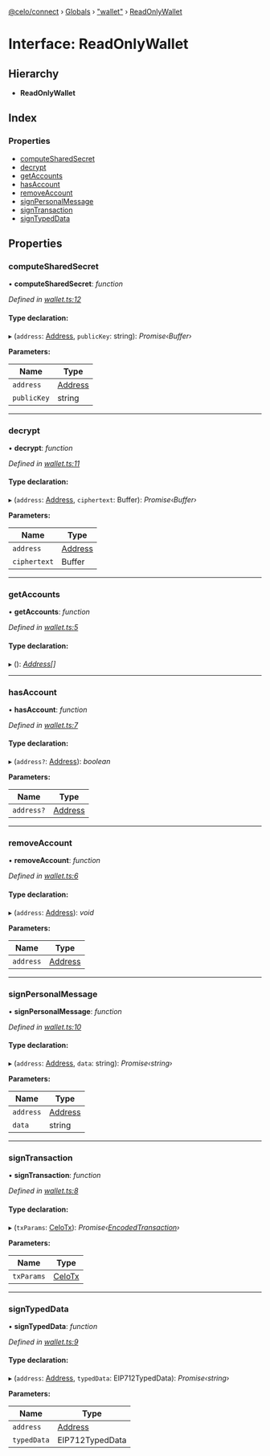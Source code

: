 [@celo/connect](../README.md) › [Globals](../globals.md) › ["wallet"](../modules/_wallet_.md) › [ReadOnlyWallet](_wallet_.readonlywallet.md)

# Interface: ReadOnlyWallet

## Hierarchy

* **ReadOnlyWallet**

## Index

### Properties

* [computeSharedSecret](_wallet_.readonlywallet.md#computesharedsecret)
* [decrypt](_wallet_.readonlywallet.md#decrypt)
* [getAccounts](_wallet_.readonlywallet.md#getaccounts)
* [hasAccount](_wallet_.readonlywallet.md#hasaccount)
* [removeAccount](_wallet_.readonlywallet.md#removeaccount)
* [signPersonalMessage](_wallet_.readonlywallet.md#signpersonalmessage)
* [signTransaction](_wallet_.readonlywallet.md#signtransaction)
* [signTypedData](_wallet_.readonlywallet.md#signtypeddata)

## Properties

###  computeSharedSecret

• **computeSharedSecret**: *function*

*Defined in [wallet.ts:12](https://github.com/celo-org/celo-monorepo/blob/master/packages/sdk/connect/src/wallet.ts#L12)*

#### Type declaration:

▸ (`address`: [Address](../modules/_types_.md#address), `publicKey`: string): *Promise‹Buffer›*

**Parameters:**

Name | Type |
------ | ------ |
`address` | [Address](../modules/_types_.md#address) |
`publicKey` | string |

___

###  decrypt

• **decrypt**: *function*

*Defined in [wallet.ts:11](https://github.com/celo-org/celo-monorepo/blob/master/packages/sdk/connect/src/wallet.ts#L11)*

#### Type declaration:

▸ (`address`: [Address](../modules/_types_.md#address), `ciphertext`: Buffer): *Promise‹Buffer›*

**Parameters:**

Name | Type |
------ | ------ |
`address` | [Address](../modules/_types_.md#address) |
`ciphertext` | Buffer |

___

###  getAccounts

• **getAccounts**: *function*

*Defined in [wallet.ts:5](https://github.com/celo-org/celo-monorepo/blob/master/packages/sdk/connect/src/wallet.ts#L5)*

#### Type declaration:

▸ (): *[Address](../modules/_types_.md#address)[]*

___

###  hasAccount

• **hasAccount**: *function*

*Defined in [wallet.ts:7](https://github.com/celo-org/celo-monorepo/blob/master/packages/sdk/connect/src/wallet.ts#L7)*

#### Type declaration:

▸ (`address?`: [Address](../modules/_types_.md#address)): *boolean*

**Parameters:**

Name | Type |
------ | ------ |
`address?` | [Address](../modules/_types_.md#address) |

___

###  removeAccount

• **removeAccount**: *function*

*Defined in [wallet.ts:6](https://github.com/celo-org/celo-monorepo/blob/master/packages/sdk/connect/src/wallet.ts#L6)*

#### Type declaration:

▸ (`address`: [Address](../modules/_types_.md#address)): *void*

**Parameters:**

Name | Type |
------ | ------ |
`address` | [Address](../modules/_types_.md#address) |

___

###  signPersonalMessage

• **signPersonalMessage**: *function*

*Defined in [wallet.ts:10](https://github.com/celo-org/celo-monorepo/blob/master/packages/sdk/connect/src/wallet.ts#L10)*

#### Type declaration:

▸ (`address`: [Address](../modules/_types_.md#address), `data`: string): *Promise‹string›*

**Parameters:**

Name | Type |
------ | ------ |
`address` | [Address](../modules/_types_.md#address) |
`data` | string |

___

###  signTransaction

• **signTransaction**: *function*

*Defined in [wallet.ts:8](https://github.com/celo-org/celo-monorepo/blob/master/packages/sdk/connect/src/wallet.ts#L8)*

#### Type declaration:

▸ (`txParams`: [CeloTx](../modules/_types_.md#celotx)): *Promise‹[EncodedTransaction](_types_.encodedtransaction.md)›*

**Parameters:**

Name | Type |
------ | ------ |
`txParams` | [CeloTx](../modules/_types_.md#celotx) |

___

###  signTypedData

• **signTypedData**: *function*

*Defined in [wallet.ts:9](https://github.com/celo-org/celo-monorepo/blob/master/packages/sdk/connect/src/wallet.ts#L9)*

#### Type declaration:

▸ (`address`: [Address](../modules/_types_.md#address), `typedData`: EIP712TypedData): *Promise‹string›*

**Parameters:**

Name | Type |
------ | ------ |
`address` | [Address](../modules/_types_.md#address) |
`typedData` | EIP712TypedData |

